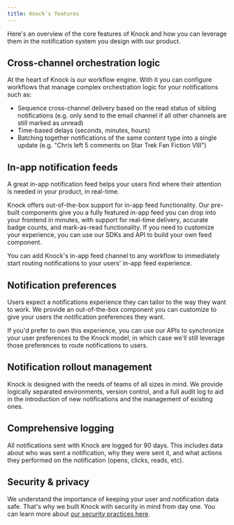```yaml
---
title: Knock's features
---
```


Here's an overview of the core features of Knock and how you can leverage them in the notification system you design with our product. 

## Cross-channel orchestration logic

At the heart of Knock is our workflow engine. With it you can configure workflows that manage complex orchestration
logic for your notifications such as:

- Sequence cross-channel delivery based on the read status of sibling notifications (e.g. only send to the email channel if all other channels are still marked as unread)
- Time-based delays (seconds, minutes, hours)
- Batching together notifications of the same content type into a single update (e.g. "Chris left 5 comments on Star Trek Fan Fiction VIII")

## In-app notification feeds

A great in-app notification feed helps your users find where their attention is needed in your product, in real-time.

Knock offers out-of-the-box support for in-app feed functionality. Our pre-built components give you a fully featured in-app feed you can drop into your frontend in minutes, with support for real-time delivery, accurate badge counts, and mark-as-read functionality. If you need to customize your experience, you can use our SDKs and API to build your own feed component. 

You can add Knock's in-app feed channel to any workflow to immediately start routing notifications to your users' in-app feed experience. 

## Notification preferences

Users expect a notifications experience they can tailor to the way they want to work. We provide an out-of-the-box component you can customize to give your users the notification preferences they want. 

If you'd prefer to own this experience, you can use our APIs to synchronize your user
preferences to the Knock model, in which case we'll still leverage those preferences to route notifications to users.

## Notification rollout management

Knock is designed with the needs of teams of all sizes in mind. We provide logically separated
environments, version control, and a full audit log to aid in the introduction of new
notifications and the management of existing ones.

## Comprehensive logging

All notifications sent with Knock are logged for 90 days. This includes data about who was
sent a notification, why they were sent it, and what actions they performed on the notification
(opens, clicks, reads, etc).

## Security & privacy

We understand the importance of keeping your user and notification data safe. That's why we built Knock with security in mind from day one. You can learn more about [our security practices here](/security).